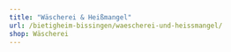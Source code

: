 ```yaml
---
title: "Wäscherei & Heißmangel"
url: /bietigheim-bissingen/waescherei-und-heissmangel/
shop: Wäscherei
---
```

